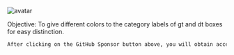 ![avatar]( 88947bde55b545f7ab3d45de175b3721.png) 

  Objective: To give different colors to the category labels of gt and dt boxes for easy distinction. 

  ```python  
After clicking on the GitHub Sponsor button above, you will obtain access permissions to my private code repository ( https://github.com/slowlon/my_code_bar ) to view this blog code. By searching the code number of this blog, you can find the code you need, code number is: 2024020309573723966
  ```  

